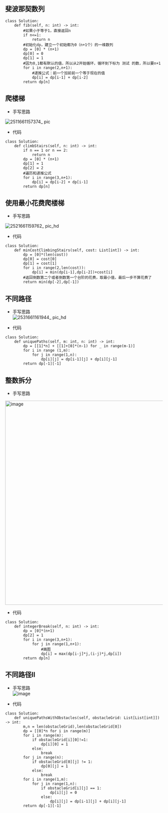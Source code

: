 ## 斐波那契数列  
```
class Solution:
    def fib(self, n: int) -> int:
        #如果小于等于1，直接返回n
        if n<=1:
            return n
        #初始化dp，建立一个初始都为0（n+1个）的一维数列
        dp = [0] * (n+1)
        dp[0] = 0
        dp[1] = 1
        #因为0,1都有默认的值，所以从2开始循环，循环到下标为 测试 的数，所以要n+1
        for i in range(2,n+1):
            #递推公式：前一个加前前一个等于现在的值
            dp[i] = dp[i-1] + dp[i-2]
        return dp[n]
```  
## 爬楼梯  

- 手写思路

![2511661157374_ pic](https://user-images.githubusercontent.com/9969933/185877508-851de14a-e3d1-49c4-8560-0f84abc9fecf.jpg)
- 代码

```
class Solution:
    def climbStairs(self, n: int) -> int:
        if n == 1 or n == 2:
            return n
        dp = [0] * (n+1)
        dp[1] = 1
        dp[2] = 2
        #遍历和递推公式
        for i in range(3,n+1):
            dp[i] = dp[i-2] + dp[i-1]
        return dp[n]
```  
## 使用最小花费爬楼梯

- 手写思路  

![2521661159762_ pic_hd](https://user-images.githubusercontent.com/9969933/185886503-9acd39f8-7d72-48af-b67e-80177b4999f4.jpg)
- 代码  

```
class Solution:
    def minCostClimbingStairs(self, cost: List[int]) -> int:
        dp = [0]*(len(cost))
        dp[0] = cost[0]
        dp[1] = cost[1]
        for i in range(2,len(cost)):
            dp[i] = min(dp[i-1],dp[i-2])+cost[i]
        #返回倒数第二个或者倒数第一个台阶的花费，取最小值，最后一步不算花费了
        return min(dp[-2],dp[-1])
```
## 不同路径  

- 手写思路  
![2531661161944_ pic_hd](https://user-images.githubusercontent.com/9969933/185893510-bc437cba-9c21-4720-9e08-2005131033d8.jpg)

- 代码  

```
class Solution:
    def uniquePaths(self, m: int, n: int) -> int:
        dp = [[1]*n] + [[1]+[0]*(n-1) for _ in range(m-1)]
        for i in range (1,m):
            for j in range(1,n):
                dp[i][j] = dp[i-1][j] + dp[i][j-1]
        return dp[-1][-1]
```

## 整数拆分  

- 手写思路
<img width="650" alt="image" src="https://user-images.githubusercontent.com/9969933/186298984-c74b7142-d9cf-4271-8ca5-a1e8beaf3d3c.png">

- 代码  
```
class Solution:
    def integerBreak(self, n: int) -> int:
        dp = [0]*(n+1)
        dp[2] = 1
        for i in range(3,n+1):
            for j in range(1,n+1):
                #画图
                dp[i] = max(dp[i-j]*j,(i-j)*j,dp[i])
        return dp[n]
```  

## 不同路径II
- 手写思路  
![image](https://user-images.githubusercontent.com/9969933/186303542-28cf9492-0cdb-495a-adac-6d31add3fe4e.png)

- 代码
```
class Solution:
    def uniquePathsWithObstacles(self, obstacleGrid: List[List[int]]) -> int:
        m,n = len(obstacleGrid),len(obstacleGrid[0])
        dp = [[0]*n for i in range(m)]
        for i in range(m):
            if obstacleGrid[i][0]!=1:
                dp[i][0] = 1
            else:
                break
        for j in range(n):
            if obstacleGrid[0][j] != 1:
                dp[0][j] = 1 
            else:
                break    
        for i in range(1,m):
            for j in range(1,n):
                if obstacleGrid[i][j] == 1:
                    dp[i][j] = 0
                else:
                    dp[i][j] = dp[i-1][j] + dp[i][j-1]
        return dp[-1][-1]
```  
